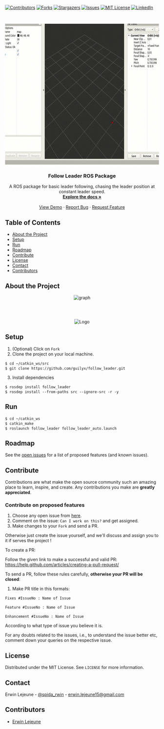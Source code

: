 [![Contributors][contributors-shield]][contributors-url]
[![Forks][forks-shield]][forks-url]
[![Stargazers][stars-shield]][stars-url]
[![Issues][issues-shield]][issues-url]
[![MIT License][license-shield]][license-url]
[![LinkedIn][linkedin-shield]][linkedin-url]

<br />
<p align="center">
    <!--- relative path means image/image.png instead of https://etc... -->
    <img src="img/follow_leader.gif" alt="Logo" width="700" height="463">                           
</a>

  <h3 align="center">Follow Leader ROS Package</h3>

  <p align="center">
    A ROS package for basic leader following, chasing the leader position at constant leader speed.
    <br />
    <a href="https://github.com/master-coro/follow_leader/readme.md"><strong>Explore the docs »</strong></a>
    <br />
    <br />
    <a href="https://github.com/master-coro/follow_leader">View Demo</a>
    ·
    <a href="https://github.com/master-coro/follow_leader/issues">Report Bug</a>
    ·
    <a href="https://github.com/master-coro/follow_leader/issues">Request Feature</a>
  </p>
</p>

## Table of Contents

* [About the Project](#about-the-project)
* [Setup](#setup)
* [Run](#run)
* [Roadmap](#roadmap)
* [Contribute](#contribute)
* [License](#license)
* [Contact](#contact)
* [Contributors](#contributors)

## About the Project

<!---- what? who? how? what for? for whom? -->

<p align="center">
    <img src="image/of/the/project" alt="graph" width="800" height="300">
  </a>
</p>
<br />
<br />

<!---- Could add a more in depth description here -->

<p align="center">
    <img src="image" alt="Logo" width="800" height="300">
  </a>
</p>

## Setup

1. (Optional) Click on `Fork`
2. Clone the project on your local machine.
```shell
$ cd ~/catkin_ws/src
$ git clone https://github.com/guilyx/follow_leader.git
```
3. Install dependencies
```shell
$ rosdep install follow_leader 
$ rosdep install --from-paths src --ignore-src -r -y
```

## Run

```shell
$ cd ~/catkin_ws
$ catkin_make
$ roslaunch follow_leader follow_leader_auto.launch
```

## Roadmap

See the [open issues](https://github.com/guilyx/follow_leader/issues) for a list of proposed features (and known issues).

## Contribute

Contributions are what make the open source community such an amazing place to learn, inspire, and create. Any contributions you make are **greatly appreciated**.

### Contribute on proposed features

1. Choose any open issue from [here](https://github.com/master-coro/follow_leader/issues). 
2. Comment on the issue: `Can I work on this?` and get assigned.
3. Make changes to your `Fork` and send a PR.

Otherwise just create the issue yourself, and we'll discuss and assign you to it if serves the project !

To create a PR:

Follow the given link to make a successful and valid PR: https://help.github.com/articles/creating-a-pull-request/

To send a PR, follow these rules carefully, **otherwise your PR will be closed**:

1. Make PR title in this formats: 
```
Fixes #IssueNo : Name of Issue
``` 
```
Feature #IssueNo : Name of Issue
```
```
Enhancement #IssueNo : Name of Issue
```

According to what type of issue you believe it is.

For any doubts related to the issues, i.e., to understand the issue better etc, comment down your queries on the respective issue.

## License

Distributed under the MIT License. See `LICENSE` for more information.

## Contact

Erwin Lejeune - [@spida_rwin](https://twitter.com/spida_rwin) - erwin.lejeune15@gmail.com

## Contributors

- [Erwin Lejeune](https://github.com/Guilyx)

[contributors-shield]: https://img.shields.io/github/contributors/master-coro/follow_leader.svg?style=flat-square
[contributors-url]: https://github.com/master-coro/follow_leader/graphs/contributors
[forks-shield]: https://img.shields.io/github/forks/master-coro/follow_leader.svg?style=flat-square
[forks-url]: https://github.com/master-coro/follow_leader/network/members
[stars-shield]: https://img.shields.io/github/stars/master-coro/follow_leader.svg?style=flat-square
[stars-url]: https://github.com/master-coro/follow_leader/stargazers
[issues-shield]: https://img.shields.io/github/issues/master-coro/follow_leader.svg?style=flat-square
[issues-url]: https://github.com/master-coro/follow_leader/issues
[license-shield]: https://img.shields.io/github/license/master-coro/follow_leader.svg?style=flat-square
[license-url]: https://github.com/master-coro/follow_leader/blob/master/LICENSE.md
[linkedin-shield]: https://img.shields.io/badge/-LinkedIn-black.svg?style=flat-square&logo=linkedin&colorB=555
[linkedin-url]: https://linkedin.com/in/erwinlejeune-lkn
